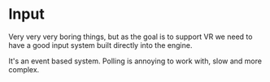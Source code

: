 # Input

Very very very boring things, but as the goal is to support VR we need to have a good input system built directly
into the engine. 

It's an event based system. Polling is annoying to work with, slow and more complex.